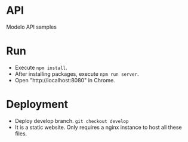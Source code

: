 # API
Modelo API samples

# Run
* Execute `npm install`.
* After installing packages, execute `npm run server`.
* Open "http://localhost:8080" in Chrome.

# Deployment
* Deploy develop branch. `git checkout develop` 
* It is a static website. Only requires a nginx instance to host all these files.


